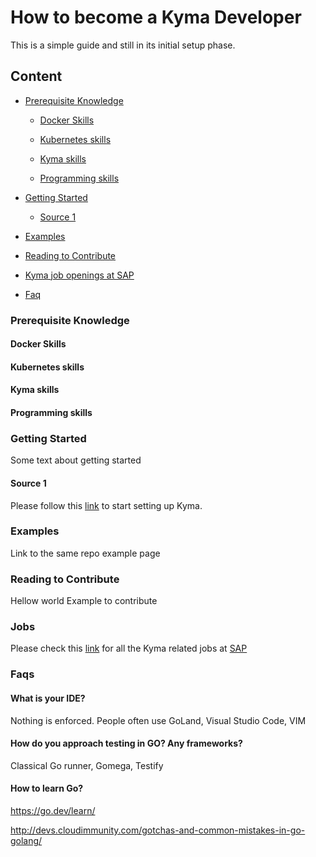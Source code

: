 # How to become a Kyma Developer
This is a simple guide and still in its initial setup phase.

## Content


- [Prerequisite Knowledge](#Prerequisite-Knowledge)

  - [Docker Skills](#docker-skills)

  - [Kubernetes skills](#kubernetes-skills)
  
  - [Kyma skills](#kyma-skills)
  
  - [Programming skills](#programming-skills)
  
- [Getting Started](#Getting-Started)
  - [Source 1](#source1)  
- [Examples](#Examples)
- [Reading to Contribute](#ready)
  
- [Kyma job openings at SAP](#Jobs)

- [Faq](#faq)
  
  
  

### Prerequisite Knowledge

#### Docker Skills

#### Kubernetes skills 

#### Kyma skills

#### Programming skills

### Getting Started
   Some text about getting started 

#### Source 1
   Please follow this [link](https://kyma-project.io/docs/kyma/latest/02-get-started/) to start setting up Kyma.

### Examples
  Link to the same repo example page 
### Reading to Contribute
  Hellow world Example to contribute
### Jobs

Please check this [link](https://jobs.sap.com/search/?createNewAlert=false&q=%23kymaopensource&optionsFacetsDD_department=&optionsFacetsDD_customfield3=&optionsFacetsDD_country=&locationsearch=) for all the Kyma related jobs at [SAP](https://www.sap.com/about/careers.html)

### Faqs

#### What is your IDE?
 
 Nothing is enforced. People often use GoLand, Visual Studio Code, VIM 

#### How do you approach testing in GO? Any frameworks?
Classical Go runner, Gomega, Testify

#### How to learn Go?
https://go.dev/learn/

http://devs.cloudimmunity.com/gotchas-and-common-mistakes-in-go-golang/
